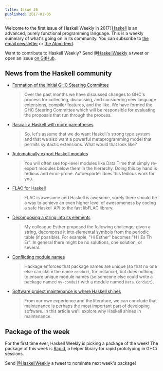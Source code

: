 ```yaml
---
title: Issue 36
published: 2017-01-05
---
```


Welcome to the first issue of Haskell Weekly in 2017!
[Haskell](https://haskell-lang.org/) is an advanced, purely functional programming language.
This is a weekly summary of what's going on in its community.
You can subscribe to [the email newsletter](https://news.us10.list-manage.com/subscribe?u=49a6a2e17b12be2c5c4dcb232&id=ffbbbbd930) or [the Atom feed](/haskell-weekly.atom).

Want to contribute to Haskell Weekly?
Send [@HaskellWeekly](https://twitter.com/haskellweekly) a tweet or open an issue [on GitHub](https://github.com/haskellweekly/haskellweekly.github.io).

## News from the Haskell community

-   [Formation of the initial GHC Steering Committee](https://mail.haskell.org/pipermail/ghc-devs/2017-January/013505.html)

    > Over the past months we have discussed changes to GHC's process for collecting, discussing, and considering new language extensions, compiler features, and the like. We have formed the GHC Steering Committee which will be responsible for evaluating the proposals that run through the process.

-   [Rascal: a Haskell with more parentheses](https://lexi-lambda.github.io/blog/2017/01/02/rascal-a-haskell-with-more-parentheses/)

    > So, let's assume that we do want Haskell's strong type system and that we also want a powerful metaprogramming model that permits syntactic extensions. What would that look like?

-   [Automatically export Haskell modules](http://taylor.fausak.me/2016/12/30/automatically-export-haskell-modules/)

    > You will often see top-level modules like Data.Time that simply re-export modules below them in the hierarchy. Doing this by hand is tedious and error-prone. Autoexporter does this tedious work for you.

-   [FLAC for Haskell](https://github.com/mrkkrp/flac/blob/a406852b51906a8fe19d0ec8c25aa0e95fbc9cc3/README.md#readme)

    > FLAC is awesome and Haskell is awesome, surely there should be a way to achieve an even higher level of awesomeness by coding a safe Haskell API to the fast libFLAC library.

-   [Decomposing a string into its elements](https://www.stephanboyer.com/post/126/decomposing-a-string-into-its-elements)

    > My colleague Esther proposed the following challenge: given a string, decompose it into elemental symbols from the periodic table (if possible). For example, "Hi Esther" becomes "H I Es Th Er". In general there might be no solutions, one solution, or several.

-   [Conflicting module names](http://www.snoyman.com/blog/2017/01/conflicting-module-names)

    > Hackage enforces that package names are unique (so that no one else can claim the name `conduit`, for instance), but does nothing to ensure unique module names (so someone else could write a package named `my-conduit` with a module named `Data.Conduit`).

-   [Software project maintenance is where Haskell shines](https://www.fpcomplete.com/blog/2016/12/software-project-maintenance-is-where-haskell-shines)

    > From our own experience and the literature, we can conclude that maintenance is perhaps the most important part of developing software. In this article we'll explore why Haskell shines in maintenance.

## Package of the week

For the first time ever, Haskell Weekly is picking a package of the week!
The package of this week is [Rapid](https://hackage.haskell.org/package/rapid), a helper library for rapid prototyping in GHCi sessions.

Send [@HaskellWeekly](https://twitter.com/haskellweekly) a tweet to nominate next week's package!
